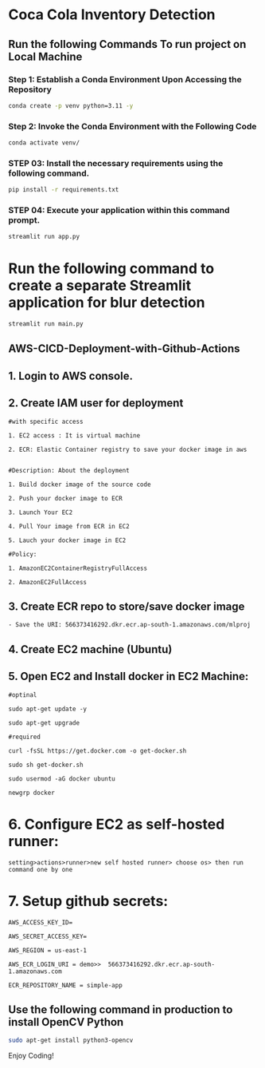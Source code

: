 # Coca Cola Inventory Detection

## Run the following Commands To run project on Local Machine

### Step 1: Establish a Conda Environment Upon Accessing the Repository
```bash
conda create -p venv python=3.11 -y
```
### Step 2: Invoke the Conda Environment with the Following Code
```bash
conda activate venv/
```
### STEP 03: Install the necessary requirements using the following command.
```bash
pip install -r requirements.txt
```
### STEP 04: Execute your application within this command prompt.
```bash
streamlit run app.py
```
# Run the following command to create a separate Streamlit application for blur detection
```bash
streamlit run main.py
```
## AWS-CICD-Deployment-with-Github-Actions

## 1. Login to AWS console.

## 2. Create IAM user for deployment

	#with specific access

	1. EC2 access : It is virtual machine

	2. ECR: Elastic Container registry to save your docker image in aws


	#Description: About the deployment

	1. Build docker image of the source code

	2. Push your docker image to ECR

	3. Launch Your EC2 

	4. Pull Your image from ECR in EC2

	5. Lauch your docker image in EC2

	#Policy:

	1. AmazonEC2ContainerRegistryFullAccess

	2. AmazonEC2FullAccess

	
## 3. Create ECR repo to store/save docker image
    - Save the URI: 566373416292.dkr.ecr.ap-south-1.amazonaws.com/mlproj

	
## 4. Create EC2 machine (Ubuntu) 

## 5. Open EC2 and Install docker in EC2 Machine:
	
	
	#optinal

	sudo apt-get update -y

	sudo apt-get upgrade
	
	#required

	curl -fsSL https://get.docker.com -o get-docker.sh

	sudo sh get-docker.sh

	sudo usermod -aG docker ubuntu

	newgrp docker
	
# 6. Configure EC2 as self-hosted runner:
    setting>actions>runner>new self hosted runner> choose os> then run command one by one


# 7. Setup github secrets:

    AWS_ACCESS_KEY_ID=

    AWS_SECRET_ACCESS_KEY=

    AWS_REGION = us-east-1

    AWS_ECR_LOGIN_URI = demo>>  566373416292.dkr.ecr.ap-south-1.amazonaws.com

    ECR_REPOSITORY_NAME = simple-app

## Use the following command in production to install OpenCV Python
  ```bash
sudo apt-get install python3-opencv
```

Enjoy Coding!
